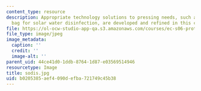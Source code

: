 ```yaml
---
content_type: resource
description: Appropriate technology solutions to pressing needs, such as this plastic
  bag for solar water disinfection, are developed and refined in this course.
file: https://ol-ocw-studio-app-qa.s3.amazonaws.com/courses/ec-s06-prototypes-to-products-fall-2005/b0205385aef4090defba721749c45b38_sodis.jpg
file_type: image/jpeg
image_metadata:
  caption: ''
  credit: ''
  image-alt: ''
parent_uid: 44ce41d0-1ddb-8764-1d87-e03569514946
resourcetype: Image
title: sodis.jpg
uid: b0205385-aef4-090d-efba-721749c45b38
---
```

